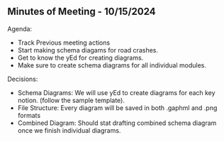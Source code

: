 
## Minutes of Meeting - 10/15/2024

 Agenda:
  
  * Track Previous meeting actions
  * Start making schema diagams for road crashes.
  * Get to know the yEd for creating diagrams.
  * Make sure to create schema diagrams for all individual modules.
 
Decisions:

  * Schema Diagrams: We will use yEd to create diagrams for each key notion. (follow the sample template).
  * File Structure: Every diagram will be saved in both .gaphml and .png formats
  * Combined Diagram: Should stat drafting combined schema diagram once we finish individual diagrams.



